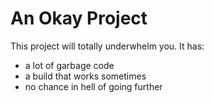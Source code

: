 # An Okay Project

This project will totally underwhelm you. It has:
- a lot of garbage code
- a build that works sometimes
- no chance in hell of going further
